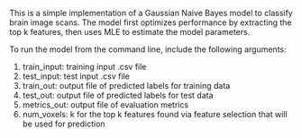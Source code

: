 This is a simple implementation of a Gaussian Naive Bayes model to classify brain image scans.
The model first optimizes performance by extracting the top k features, then uses MLE to estimate the model parameters.

To run the model from the command line, include the following arguments:
1) train_input: training input .csv file
2) test_input: test input .csv file
3) train_out: output file of predicted labels for training data
4) test_out: output file of predicted labels for test data
5) metrics_out: output file of evaluation metrics 
6) num_voxels: k for the top k features found via feature selection that will be used for prediction

